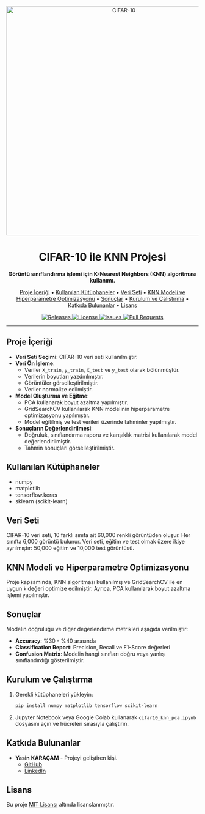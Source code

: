 
<p align="center">
  <img src="https://miro.medium.com/v2/resize:fit:1100/1*SZnidBt7CQ4Xqcag6rd8Ew.png" alt="CIFAR-10" width="600">
</p>

<h1 align="center">CIFAR-10 ile KNN Projesi</h1>

<p align="center">
  <b>Görüntü sınıflandırma işlemi için K-Nearest Neighbors (KNN) algoritması kullanımı.</b>
</p>

<p align="center">
  <a href="#proje-icerigi">Proje İçeriği</a> •
  <a href="#kullanilan-kutuphaneler">Kullanılan Kütüphaneler</a> •
  <a href="#veri-seti">Veri Seti</a> •
  <a href="#knn-modeli-ve-hiperparametre-optimizasyonu">KNN Modeli ve Hiperparametre Optimizasyonu</a> •
  <a href="#sonuçlar">Sonuçlar</a> •
  <a href="#kurulum-ve-çalıştırma">Kurulum ve Çalıştırma</a> •
  <a href="#katkıda-bulunanlar">Katkıda Bulunanlar</a> •
  <a href="#lisans">Lisans</a>
</p>

<p align="center">
  <a href="https://github.com/YasinKrcm/cifar-10-knn/releases">
    <img src="https://img.shields.io/github/v/release/YasinKrcm/cifar-10-knn.svg?style=flat-square" alt="Releases">
  </a>
  <a href="https://github.com/YasinKrcm/cifar-10-knn/blob/main/LICENSE">
    <img src="https://img.shields.io/github/license/YasinKrcm/cifar-10-knn.svg?style=flat-square" alt="License">
  </a>
  <a href="https://github.com/YasinKrcm/cifar-10-knn/issues">
    <img src="https://img.shields.io/github/issues/YasinKrcm/cifar-10-knn.svg?style=flat-square" alt="Issues">
  </a>
  <a href="https://github.com/YasinKrcm/cifar-10-knn/pulls">
    <img src="https://img.shields.io/github/issues-pr/YasinKrcm/cifar-10-knn.svg?style=flat-square" alt="Pull Requests">
  </a>
</p>

---

## Proje İçeriği

- **Veri Seti Seçimi**: CIFAR-10 veri seti kullanılmıştır.
- **Veri Ön İşleme**:
  - Veriler `X_train`, `y_train`, `X_test` ve `y_test` olarak bölünmüştür.
  - Verilerin boyutları yazdırılmıştır.
  - Görüntüler görselleştirilmiştir.
  - Veriler normalize edilmiştir.
- **Model Oluşturma ve Eğitme**:
  - PCA kullanarak boyut azaltma yapılmıştır.
  - GridSearchCV kullanılarak KNN modelinin hiperparametre optimizasyonu yapılmıştır.
  - Model eğitilmiş ve test verileri üzerinde tahminler yapılmıştır.
- **Sonuçların Değerlendirilmesi**:
  - Doğruluk, sınıflandırma raporu ve karışıklık matrisi kullanılarak model değerlendirilmiştir.
  - Tahmin sonuçları görselleştirilmiştir.

## Kullanılan Kütüphaneler

- numpy
- matplotlib
- tensorflow.keras
- sklearn (scikit-learn)

## Veri Seti

CIFAR-10 veri seti, 10 farklı sınıfa ait 60,000 renkli görüntüden oluşur. Her sınıfta 6,000 görüntü bulunur. Veri seti, eğitim ve test olmak üzere ikiye ayrılmıştır: 50,000 eğitim ve 10,000 test görüntüsü.

## KNN Modeli ve Hiperparametre Optimizasyonu

Proje kapsamında, KNN algoritması kullanılmış ve GridSearchCV ile en uygun `k` değeri optimize edilmiştir. Ayrıca, PCA kullanılarak boyut azaltma işlemi yapılmıştır.

## Sonuçlar

Modelin doğruluğu ve diğer değerlendirme metrikleri aşağıda verilmiştir:

- **Accuracy**: %30 - %40 arasında
- **Classification Report**: Precision, Recall ve F1-Score değerleri
- **Confusion Matrix**: Modelin hangi sınıfları doğru veya yanlış sınıflandırdığı gösterilmiştir.

## Kurulum ve Çalıştırma

1. Gerekli kütüphaneleri yükleyin:
   ```bash
   pip install numpy matplotlib tensorflow scikit-learn
   ```

2. Jupyter Notebook veya Google Colab kullanarak `cifar10_knn_pca.ipynb` dosyasını açın ve hücreleri sırasıyla çalıştırın.

## Katkıda Bulunanlar

- **Yasin KARAÇAM** - Projeyi geliştiren kişi.
  - [GitHub](https://github.com/yasinkrcm)
  - [LinkedIn](https://www.linkedin.com/in/yasin-karacamm/)

## Lisans

Bu proje [MIT Lisansı](LICENSE) altında lisanslanmıştır.
